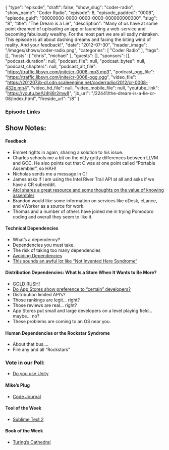 {
  "type": "episode",
  "draft": false,
  "show_slug": "coder-radio",
  "show_name": "Coder Radio",
  "episode": 8,
  "episode_padded": "0008",
  "episode_guid": "00000000-0000-0000-0000-000000000000",
  "slug": "8",
  "title": "The Dream is a Lie",
  "description": "Many of us have at some point dreamed of uploading an app or launching a web-service and becoming fabulously wealthy. For the most part we are all sadly mistaken. This episode is all about dashing dreams and facing the biting wind of reality. And your feedback!",
  "date": "2012-07-30",
  "header_image": "/images/shows/coder-radio.png",
  "categories": [
    "Coder Radio"
  ],
  "tags": [],
  "hosts": [
    "chris",
    "michael"
  ],
  "guests": [],
  "sponsors": [],
  "podcast_duration": null,
  "podcast_file": null,
  "podcast_bytes": null,
  "podcast_chapters": null,
  "podcast_alt_file": "https://traffic.libsyn.com/jnite/cr-0008-mp3.mp3",
  "podcast_ogg_file": "https://traffic.libsyn.com/jnite/cr-0008-ogg.ogg",
  "video_file": "https://201207.jb-dl.cdn.scaleengine.net/coderradio/2012/cr-0008-432p.mp4",
  "video_hd_file": null,
  "video_mobile_file": null,
  "youtube_link": "https://youtu.be/U4tji8r2mw8",
  "jb_url": "/22441/the-dream-is-a-lie-cr-08/index.html",
  "fireside_url": "/8"
}


### Episode Links

## Show Notes:

#### Feedback

  * Emmet rights in again, sharing a solution to his issue. 
  * Charles schools me a bit on the nitty gritty differences between LLVM and GCC. He also points out that C was at one point called “Portable Assembler”, so HAH!
  * Nicholas sends me a message in C!
  * James asks if I am using the Intel River Trail API at all and asks if we have a CR subreddit. 
  * [Atcl shares a great resource and some thoughts on the value of knowing assembler](http://www.ohloh.net/languages/compare2201.html?measure=commits&percent=true&l0=assembler&l1=c&l2=cpp&l3=java&l4=csharp&l6=-1&commit=Update\\%22)
  * Brandon would like some information on services like oDesk, eLance, and vWorker as a source for work. 
  * Thomas and a number of others have joined me in trying Pomodoro coding and overall they seem to like it. 

#### Technical Dependencies

  * What’s a dependency?
  * Dependencies you must take.
  * The risk of taking too many dependencies
  * [Avoiding Dependencies](http://www.codinghorror.com/blog/2006/01/dependency-avoidance.html/index.html)
  * [This sounds an awful lot like “Not Invented Here Syndrome”](http://www.joelonsoftware.com/articles/fog0000000007.html/index.html)

#### Distribution Dependencies: What Is a Store When It Wants to Be More?

  * [GOLD RUSH!](http://daveaddey.com/index914f.html?p=893\\%22)
  * [Do App Stores show preference to “certain” developers?](http://www.pcworld.com/article/189973/apple_app_stores_dirty_little_secret.html/index.html)
  * Distribution limited API’s?
  * Those rankings are legit… right?
  * Those reviews are real… right?
  * App Stores put small and large developers on a level playing field… maybe… no?
  * These problems are coming to an OS near you.

#### Human Dependencies or the Rockstar Syndrome

  * About that bus….
  * Fire any and all “Rockstars”

### Vote in our Poll:

  * [Do you use Unity](http://gopollgo.com/do-run-unity-with-compiz/index.html)

#### Mike’s Plug

  * [Code Journal](http://codejournalapp.com/index.html)

#### Tool of the Week

  * [Sublime Text 2](http://www.sublimetext.com/index.html)

#### Book of the Week

  * [Turing’s Cathedral](http://www.qksrv.net/click-4897915-102739197b50.html?url=https://www.audible.com/pd/ref=sr_1_1?asin=B00769WF8I&qid=1343493601&sr=1-1&source_code=COMA0213WS031709\\%22)


